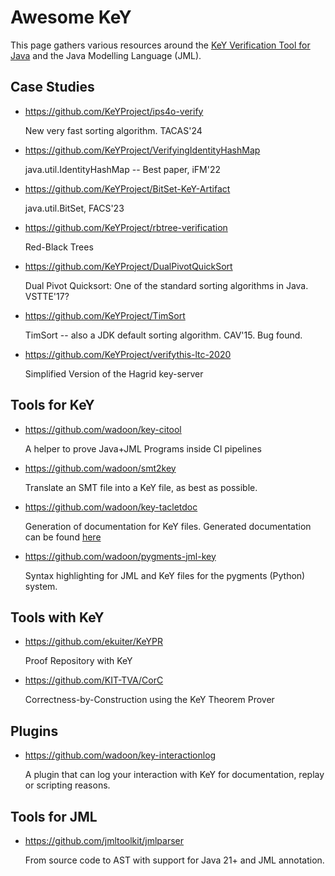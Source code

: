 # Awesome KeY

This page gathers various resources around the [KeY Verification Tool for Java](https://key-project.org) and the Java Modelling Language (JML).

## Case Studies 

* https://github.com/KeYProject/ips4o-verify
  
  New very fast sorting algorithm. TACAS'24

* https://github.com/KeYProject/VerifyingIdentityHashMap

  java.util.IdentityHashMap -- Best paper, iFM'22

* https://github.com/KeYProject/BitSet-KeY-Artifact

  java.util.BitSet, FACS'23

* https://github.com/KeYProject/rbtree-verification

  Red-Black Trees

* https://github.com/KeYProject/DualPivotQuickSort

  Dual Pivot Quicksort: One of the standard sorting algorithms in Java. VSTTE'17?

* https://github.com/KeYProject/TimSort

  TimSort -- also a JDK default sorting algorithm. CAV'15. Bug found. 

* https://github.com/KeYProject/verifythis-ltc-2020

  Simplified Version of the Hagrid key-server

## Tools for KeY

* https://github.com/wadoon/key-citool

  A helper to prove Java+JML Programs inside CI pipelines

* https://github.com/wadoon/smt2key

  Translate an SMT file into a KeY file, as best as possible. 
  
* https://github.com/wadoon/key-tacletdoc

  Generation of documentation for KeY files. Generated documentation can be found [here](https://wadoon.github.io/key-tacletdoc/)
  
* https://github.com/wadoon/pygments-jml-key

  Syntax highlighting for JML and KeY files for the pygments (Python) system. 

## Tools with KeY

* https://github.com/ekuiter/KeYPR

  Proof Repository with KeY 

* https://github.com/KIT-TVA/CorC

  Correctness-by-Construction using the KeY Theorem Prover 
 
## Plugins

* https://github.com/wadoon/key-interactionlog

  A plugin that can log your interaction with KeY for documentation, replay or scripting reasons.



## Tools for JML 

* https://github.com/jmltoolkit/jmlparser

  From source code to AST with support for Java 21+ and JML annotation.
 
